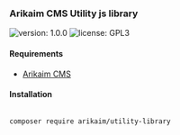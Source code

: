 ### Arikaim CMS Utility js library 
![version: 1.0.0](https://github.com/arikaim/utility-library.git)
![license: GPL3](https://img.shields.io/badge/License-GPLv3-blue.svg)


#### Requirements 
  * [Arikaim CMS](https://github.com/arikaim/arikaim)
  

#### Installation

```sh

composer require arikaim/utility-library

```

